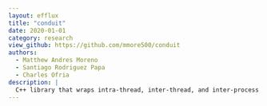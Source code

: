 ```yaml
---
layout: efflux
title: "conduit"
date: 2020-01-01
category: research
view_github: https://github.com/mmore500/conduit
authors:
  - Matthew Andres Moreno
  - Santiago Rodriguez Papa
  - Charles Ofria
description: |
  C++ library that wraps intra-thread, inter-thread, and inter-process communication in a uniform, modular, object-oriented interface, with a focus on asynchronous high-performance computing applications.
---
```

